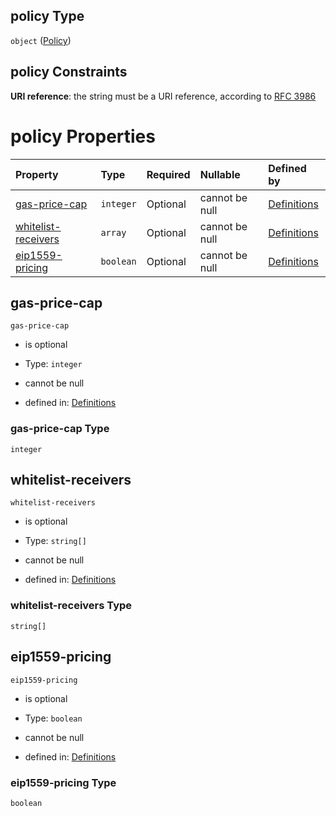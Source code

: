 ## policy Type

`object` ([Policy](definitions-definitions-policy.md))

## policy Constraints

**URI reference**: the string must be a URI reference, according to [RFC 3986](https://tools.ietf.org/html/rfc3986 "check the specification")

# policy Properties

| Property                                    | Type      | Required | Nullable       | Defined by                                                                                                                                     |
| :------------------------------------------ | :-------- | :------- | :------------- | :--------------------------------------------------------------------------------------------------------------------------------------------- |
| [gas-price-cap](#gas-price-cap)             | `integer` | Optional | cannot be null | [Definitions](definitions-definitions-policy-properties-gas-price-cap.md "undefined#/definitions/policy/properties/gas-price-cap")             |
| [whitelist-receivers](#whitelist-receivers) | `array`   | Optional | cannot be null | [Definitions](definitions-definitions-policy-properties-whitelist-receivers.md "undefined#/definitions/policy/properties/whitelist-receivers") |
| [eip1559-pricing](#eip1559-pricing)         | `boolean` | Optional | cannot be null | [Definitions](definitions-definitions-policy-properties-eip1559-pricing.md "undefined#/definitions/policy/properties/eip1559-pricing")         |

## gas-price-cap



`gas-price-cap`

*   is optional

*   Type: `integer`

*   cannot be null

*   defined in: [Definitions](definitions-definitions-policy-properties-gas-price-cap.md "undefined#/definitions/policy/properties/gas-price-cap")

### gas-price-cap Type

`integer`

## whitelist-receivers



`whitelist-receivers`

*   is optional

*   Type: `string[]`

*   cannot be null

*   defined in: [Definitions](definitions-definitions-policy-properties-whitelist-receivers.md "undefined#/definitions/policy/properties/whitelist-receivers")

### whitelist-receivers Type

`string[]`

## eip1559-pricing



`eip1559-pricing`

*   is optional

*   Type: `boolean`

*   cannot be null

*   defined in: [Definitions](definitions-definitions-policy-properties-eip1559-pricing.md "undefined#/definitions/policy/properties/eip1559-pricing")

### eip1559-pricing Type

`boolean`
